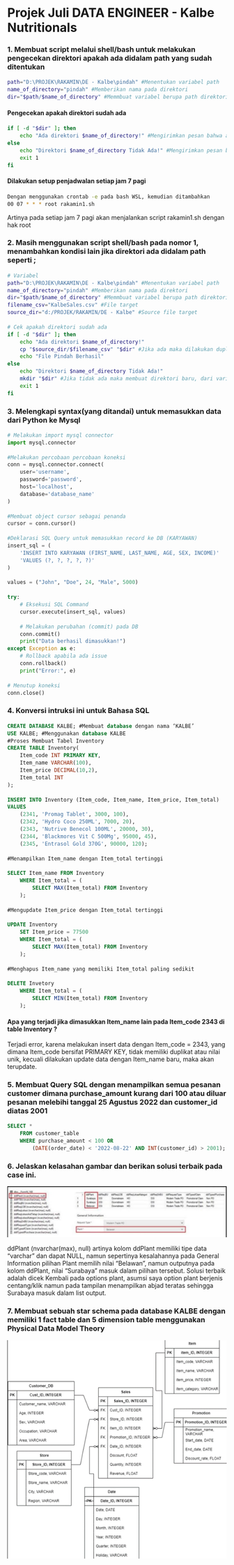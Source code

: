 # Projek Juli DATA ENGINEER - Kalbe Nutritionals

### 1. 	Membuat script melalui shell/bash untuk melakukan pengecekan direktori apakah ada didalam path yang sudah ditentukan 

```bash
path="D:\PROJEK\RAKAMIN\DE - Kalbe\pindah" #Menentukan variabel path 
name_of_directory="pindah" #Memberikan nama pada direktori
dir="$path/$name_of_directory" #Memmbuat variabel berupa path direktori 
```

#### Pengecekan apakah direktori sudah ada

```bash
if [ -d "$dir" ]; then
    echo "Ada direktori $name_of_directory!" #Mengirimkan pesan bahwa ada direktori tersebut
else
    echo "Direktori $name_of_directory Tidak Ada!" #Mengirimkan pesan bahwa direktori tidak ada
    exit 1
fi
```

#### Dilakukan setup penjadwalan setiap jam 7 pagi

```bash
Dengan menggunakan crontab -e pada bash WSL, kemudian ditambahkan
00 07 * * * root rakamin1.sh
```

Artinya pada setiap jam 7 pagi akan menjalankan script rakamin1.sh dengan hak root

### 2.	Masih menggunakan script shell/bash pada nomor 1, menambahkan kondisi lain jika direktori ada didalam path seperti ;

```bash
# Variabel
path="D:\PROJEK\RAKAMIN\DE - Kalbe\pindah" #Menentukan variabel path 
name_of_directory="pindah" #Memberikan nama pada direktori
dir="$path/$name_of_directory" #Memmbuat variabel berupa path direktori 
filename_csv="KalbeSales.csv" #File target
source_dir="d:/PROJEK/RAKAMIN/DE - Kalbe" #Source file target

# Cek apakah direktori sudah ada
if [ -d "$dir" ]; then
    echo "Ada direktori $name_of_directory!"
    cp "$source_dir/$filename_csv" "$dir" #Jika ada maka dilakukan duplikasi data ke variabel dir
    echo "File Pindah Berhasil" 
else
    echo "Direktori $name_of_directory Tidak Ada!"
    mkdir "$dir" #Jika tidak ada maka membuat direktori baru, dari variabel yang sudah ditentukan
    exit 1
fi
```

### 3.	Melengkapi syntax(yang ditandai) untuk memasukkan data dari Python ke Mysql

```python
# Melakukan import mysql connector
import mysql.connector

#Melakukan percobaan percobaan koneksi
conn = mysql.connector.connect(
    user='username',
    password='password',
    host='localhost',
    database='database_name'
)

#Membuat object cursor sebagai penanda
cursor = conn.cursor()

#Deklarasi SQL Query untuk memasukkan record ke DB (KARYAWAN)
insert_sql = (
    'INSERT INTO KARYAWAN (FIRST_NAME, LAST_NAME, AGE, SEX, INCOME)'
    'VALUES (?, ?, ?, ?, ?)'
)

values = ("John", "Doe", 24, "Male", 5000)

try:
    # Eksekusi SQL Command
    cursor.execute(insert_sql, values)

    # Melakukan perubahan (commit) pada DB
    conn.commit()
    print("Data berhasil dimasukkan!")
except Exception as e:
    # Rollback apabila ada issue
    conn.rollback()
    print("Error:", e)

# Menutup koneksi
conn.close()
```

### 4.	Konversi intruksi ini untuk Bahasa SQL

```sql
CREATE DATABASE KALBE; #Membuat database dengan nama ‘KALBE’
USE KALBE; #Menggunakan database KALBE
#Proses Membuat Tabel Inventory
CREATE TABLE Inventory( 
    Item_code INT PRIMARY KEY,
    Item_name VARCHAR(100),
    Item_price DECIMAL(10,2),
    Item_total INT
);

INSERT INTO Inventory (Item_code, Item_name, Item_price, Item_total) 
VALUES 
    (2341, 'Promag Tablet', 3000, 100),
    (2342, 'Hydro Coco 250ML', 7000, 20),
    (2343, 'Nutrive Benecol 100ML', 20000, 30),
    (2344, 'Blackmores Vit C 500Mg', 95000, 45),
    (2345, 'Entrasol Gold 370G', 90000, 120);

#Menampilkan Item_name dengan Item_total tertinggi

SELECT Item_name FROM Inventory 
    WHERE Item_total = (
        SELECT MAX(Item_total) FROM Inventory
    );

#Mengupdate Item_price dengan Item_total tertinggi

UPDATE Inventory
    SET Item_price = 77500
    WHERE Item_total = (
        SELECT MAX(Item_total) FROM Inventory
    );

#Menghapus Item_name yang memiliki Item_total paling sedikit

DELETE Invetory
    WHERE Item_total = (
        SELECT MIN(Item_total) FROM Inventory
    );

```

#### Apa yang terjadi jika dimasukkan Item_name lain pada Item_code 2343 di table Inventory ?

Terjadi error, karena melakukan insert data dengan Item_code = 2343, yang dimana Item_code bersifat PRIMARY KEY, tidak memiliki duplikat atau nilai unik, kecuali dilakukan update data dengan Item_name baru, maka akan terupdate.

### 5.	Membuat Query SQL dengan menampilkan semua pesanan customer dimana purchase_amount kurang dari 100 atau diluar pesanan melebihi tanggal 25 Agustus 2022 dan customer_id diatas 2001

```sql
SELECT *
    FROM customer_table
    WHERE purchase_amount < 100 OR 
        (DATE(order_date) < '2022-08-22' AND INT(customer_id) > 2001);

```

### 6.	Jelaskan kelasahan gambar dan berikan solusi terbaik pada case ini.

![](\img\soal6.png)

ddPlant (nvarchar(max), null) artinya kolom ddPlant memiliki tipe data “varchar” dan dapat NULL, namun sepertinya kesalahannya pada General Information pilihan Plant memilih nilai “Belawan”, namun outputnya pada kolom ddPlant, nilai “Surabaya” masuk dalam pilihan tersebut. Solusi terbaik adalah dicek Kembali pada options plant, asumsi saya option plant berjenis centang/klik namun pada tampilan menampilkan abjad teratas sehingga Surabaya masuk dalam list output.


### 7.	Membuat sebuah star schema pada database KALBE dengan memiliki 1 fact table dan 5 dimension table menggunakan Physical Data Model Theory

![](\img\fact_table.png)


